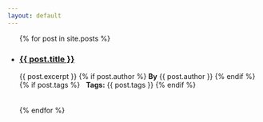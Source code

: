 ```yaml
---
layout: default
---
```


<ul>
  {% for post in site.posts %}
    <li>
      <h3><a href="{{ post.url }}">{{ post.title }}</a></h3>
      {{ post.excerpt }}
      {% if post.author %}
      <b>By</b> {{ post.author }}
      {% endif %}
      {% if post.tags %}
      <b style="margin-left:8px;">Tags:</b> {{ post.tags }}
      {% endif %}
      <br><br><br>
    </li>
  {% endfor %}
</ul>